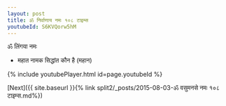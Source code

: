 ```yaml
---
layout: post
title: ॐ निर्वाणाय नमः १०८ टाइम्स
youtubeId: S6KVQorw5hM
---
```

 
 
 ॐ लिंगया नमः  
 
 -  महात नामक सिद्धांत कौन है (महान) 
 
  
 
  
 
 
 
 
 
 


{% include youtubePlayer.html id=page.youtubeId %}
 
[Next]({{ site.baseurl }}{% link  split2/_posts/2015-08-03-ॐ वसुमनसे नमः १०८ टाइम्स.md%})
 
